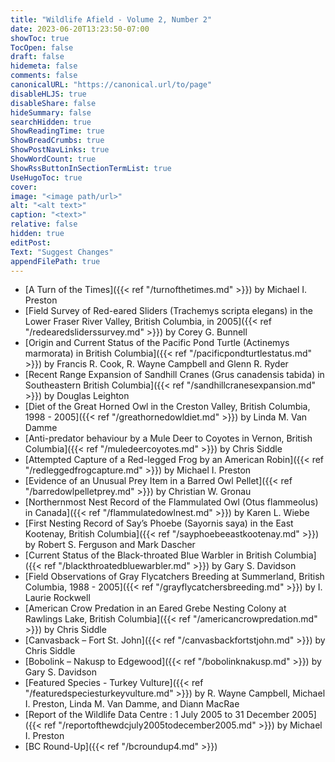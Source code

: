 ```yaml
---
title: "Wildlife Afield - Volume 2, Number 2"
date: 2023-06-20T13:23:50-07:00
showToc: true
TocOpen: false
draft: false
hidemeta: false
comments: false
canonicalURL: "https://canonical.url/to/page"
disableHLJS: true 
disableShare: false
hideSummary: false
searchHidden: true
ShowReadingTime: true
ShowBreadCrumbs: true
ShowPostNavLinks: true
ShowWordCount: true
ShowRssButtonInSectionTermList: true
UseHugoToc: true
cover:
image: "<image path/url>" 
alt: "<alt text>" 
caption: "<text>" 
relative: false
hidden: true
editPost:
Text: "Suggest Changes" 
appendFilePath: true 
---
```


- [A Turn of the Times]({{< ref "/turnofthetimes.md" >}}) by Michael I. Preston
- [Field Survey of Red-eared Sliders (Trachemys scripta elegans) in the Lower Fraser River Valley, British Columbia, in 2005]({{< ref "/redearedsliderssurvey.md" >}}) by Corey G. Bunnell
- [Origin and Current Status of the Pacific Pond Turtle (Actinemys marmorata) in British Columbia]({{< ref "/pacificpondturtlestatus.md" >}}) by Francis R. Cook, R. Wayne Campbell and Glenn R. Ryder
- [Recent Range Expansion of Sandhill Cranes (Grus canadensis tabida) in Southeastern British Columbia]({{< ref "/sandhillcranesexpansion.md" >}}) by Douglas Leighton 
- [Diet of the Great Horned Owl in the Creston Valley, British Columbia, 1998 - 2005]({{< ref "/greathornedowldiet.md" >}}) by Linda M. Van Damme
- [Anti-predator behaviour by a Mule Deer to Coyotes in Vernon, British Columbia]({{< ref "/muledeercoyotes.md" >}}) by Chris Siddle
- [Attempted Capture of a Red-legged Frog by an American Robin]({{< ref "/redleggedfrogcapture.md" >}}) by Michael I. Preston
- [Evidence of an Unusual Prey Item in a Barred Owl Pellet]({{< ref "/barredowlpelletprey.md" >}}) by Christian W. Gronau 
- [Northernmost Nest Record of the Flammulated Owl (Otus flammeolus) in Canada]({{< ref "/flammulatedowlnest.md" >}}) by Karen L. Wiebe
- [First Nesting Record of Say’s Phoebe (Sayornis saya) in the East Kootenay, British Columbia]({{< ref "/sayphoebeeastkootenay.md" >}}) by Robert S. Ferguson and Mark Dascher
- [Current Status of the Black-throated Blue Warbler in British Columbia]({{< ref "/blackthroatedbluewarbler.md" >}}) by Gary S. Davidson 
- [Field Observations of Gray Flycatchers Breeding at Summerland, British Columbia, 1988 - 2005]({{< ref "/grayflycatchersbreeding.md" >}}) by I. Laurie Rockwell 
- [American Crow Predation in an Eared Grebe Nesting Colony at Rawlings Lake, British Columbia]({{< ref "/americancrowpredation.md" >}}) by Chris Siddle
- [Canvasback – Fort St. John]({{< ref "/canvasbackfortstjohn.md" >}}) by Chris Siddle
- [Bobolink – Nakusp to Edgewood]({{< ref "/bobolinknakusp.md" >}}) by Gary S. Davidson
- [Featured Species - Turkey Vulture]({{< ref "/featuredspeciesturkeyvulture.md" >}}) by R. Wayne Campbell, Michael I. Preston, Linda M. Van Damme, and Diann MacRae
- [Report of the Wildlife Data Centre : 1 July 2005 to 31 December 2005]({{< ref "/reportofthewdcjuly2005todecember2005.md" >}}) by Michael I. Preston
- [BC Round-Up]({{< ref "/bcroundup4.md" >}})